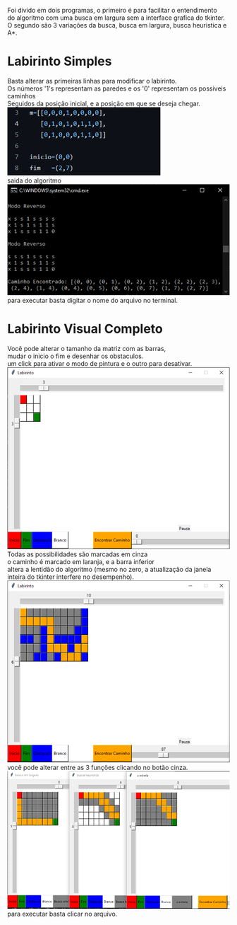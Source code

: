 Foi divido em dois programas, o primeiro é para facilitar o entendimento  
do algoritmo com uma busca em largura sem a interface grafica do tkinter.  
O segundo são 3 variações da busca, busca em largura, busca heuristica e A*.  
# Labirinto Simples 
Basta alterar as primeiras linhas para modificar o labirinto.  
Os números '1's representam as paredes e os '0' representam os possiveis caminhos  
Seguidos da posição inicial, e a posição em que se deseja chegar.  
<img src="/readmeimgs/img1.png" alt="img"/>  
saida do algoritmo  
<img src="/readmeimgs/img6.png" alt="img"/>  
para executar basta digitar o nome do arquivo no terminal.
# Labirinto Visual Completo
Você pode alterar o tamanho da matriz com as barras,  
mudar o inicio o fim e desenhar os obstaculos.  
um click para ativar o modo de pintura e o outro para desativar.  
<img src="/readmeimgs/img2.png" alt="img"/>  
Todas as possibilidades são marcadas em cinza    
o caminho é marcado em laranja, e a barra inferior  
altera a lentidão do algoritmo (mesmo no zero, a atualização da janela inteira do tkinter interfere no desempenho).    
<img src="/readmeimgs/img3.png" alt="img"/>   
você pode alterar entre as 3 funções clicando no botão cinza.  
<img src="/readmeimgs/img5.png" alt="img"/>   
para executar basta clicar no arquivo.  
 
